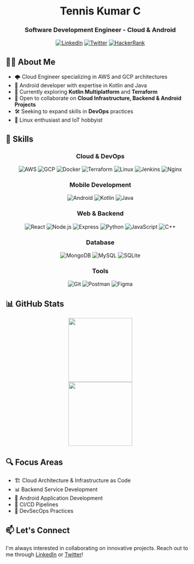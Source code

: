 <div align="center">
  
# Tennis Kumar C

### Software Development Engineer - Cloud & Android

[![LinkedIn](https://img.shields.io/badge/LinkedIn-0077B5?style=for-the-badge&logo=linkedin&logoColor=white)](https://linkedin.com/in/tenniskumarreddy)
[![Twitter](https://img.shields.io/badge/Twitter-1DA1F2?style=for-the-badge&logo=twitter&logoColor=white)](https://twitter.com/tenniskumar2)
[![HackerRank](https://img.shields.io/badge/HackerRank-00EA64?style=for-the-badge&logo=hackerrank&logoColor=white)](https://www.hackerrank.com/kumarteneesh)

</div>

## 👨‍💻 About Me

- 🌩️ Cloud Engineer specializing in AWS and GCP architectures
- 📱 Android developer with expertise in Kotlin and Java
- 🔄 Currently exploring **Kotlin Multiplatform** and **Terraform**
- 👯 Open to collaborate on **Cloud Infrastructure, Backend & Android Projects**
- 🛠️ Seeking to expand skills in **DevOps** practices
- 🐧 Linux enthusiast and IoT hobbyist

## 🚀 Skills

<div align="center">

### Cloud & DevOps

![AWS](https://img.shields.io/badge/AWS-232F3E?style=flat-square&logo=amazon-aws&logoColor=FF9900)
![GCP](https://img.shields.io/badge/GCP-4285F4?style=flat-square&logo=google-cloud&logoColor=white)
![Docker](https://img.shields.io/badge/Docker-2496ED?style=flat-square&logo=docker&logoColor=white)
![Terraform](https://img.shields.io/badge/Terraform-7B42BC?style=flat-square&logo=terraform&logoColor=white)
![Linux](https://img.shields.io/badge/Linux-FCC624?style=flat-square&logo=linux&logoColor=black)
![Jenkins](https://img.shields.io/badge/Jenkins-D24939?style=flat-square&logo=jenkins&logoColor=white)
![Nginx](https://img.shields.io/badge/Nginx-009639?style=flat-square&logo=nginx&logoColor=white)

### Mobile Development

![Android](https://img.shields.io/badge/Android-3DDC84?style=flat-square&logo=android&logoColor=white)
![Kotlin](https://img.shields.io/badge/Kotlin-7F52FF?style=flat-square&logo=kotlin&logoColor=white)
![Java](https://img.shields.io/badge/Java-ED8B00?style=flat-square&logo=openjdk&logoColor=white)

### Web & Backend

![React](https://img.shields.io/badge/React-61DAFB?style=flat-square&logo=react&logoColor=black)
![Node.js](https://img.shields.io/badge/Node.js-339933?style=flat-square&logo=node.js&logoColor=white)
![Express](https://img.shields.io/badge/Express-000000?style=flat-square&logo=express&logoColor=white)
![Python](https://img.shields.io/badge/Python-3776AB?style=flat-square&logo=python&logoColor=white)
![JavaScript](https://img.shields.io/badge/JavaScript-F7DF1E?style=flat-square&logo=javascript&logoColor=black)
![C++](https://img.shields.io/badge/C++-00599C?style=flat-square&logo=c%2B%2B&logoColor=white)

### Database

![MongoDB](https://img.shields.io/badge/MongoDB-47A248?style=flat-square&logo=mongodb&logoColor=white)
![MySQL](https://img.shields.io/badge/MySQL-4479A1?style=flat-square&logo=mysql&logoColor=white)
![SQLite](https://img.shields.io/badge/SQLite-003B57?style=flat-square&logo=sqlite&logoColor=white)

### Tools

![Git](https://img.shields.io/badge/Git-F05032?style=flat-square&logo=git&logoColor=white)
![Postman](https://img.shields.io/badge/Postman-FF6C37?style=flat-square&logo=postman&logoColor=white)
![Figma](https://img.shields.io/badge/Figma-F24E1E?style=flat-square&logo=figma&logoColor=white)

</div>

## 📊 GitHub Stats

<div align="center">
  <img src="https://github-readme-stats.vercel.app/api?username=tennis-kumar&show_icons=true&theme=tokyonight&hide_border=true&count_private=true&bg_color=0D1117" height="170px"/>
</div>

<div align="center">
  <img src="https://github-readme-streak-stats.herokuapp.com?user=tennis-kumar&theme=tokyonight&hide_border=true&background=0D1117" height="170px"/>
</div>

## 🔍 Focus Areas

- 🏗️ Cloud Architecture & Infrastructure as Code
- 📊 Backend Service Development
- 📱 Android Application Development
- 🔄 CI/CD Pipelines
- 🔐 DevSecOps Practices

## 📫 Let's Connect

I'm always interested in collaborating on innovative projects. Reach out to me through [LinkedIn](https://linkedin.com/in/tenniskumarreddy) or [Twitter](https://twitter.com/tenniskumar2)!
